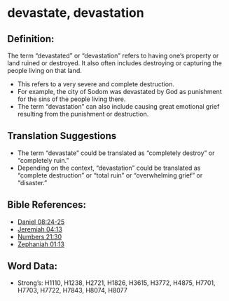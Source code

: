 # devastate, devastation

## Definition:

The term “devastated” or “devastation” refers to having one’s property or land ruined or destroyed. It also often includes destroying or capturing the people living on that land.

* This refers to a very severe and complete destruction.
* For example, the city of Sodom was devastated by God as punishment for the sins of the people living there.
* The term “devastation” can also include causing great emotional grief resulting from the punishment or destruction.

## Translation Suggestions

* The term “devastate” could be translated as “completely destroy” or “completely ruin.”
* Depending on the context, “devastation” could be translated as “complete destruction” or “total ruin” or “overwhelming grief” or “disaster.”

## Bible References:

* [Daniel 08:24-25](rc://en/tn/help/dan/08/24)
* [Jeremiah 04:13](rc://en/tn/help/jer/04/13)
* [Numbers 21:30](rc://en/tn/help/num/21/30)
* [Zephaniah 01:13](rc://en/tn/help/zep/01/13)

## Word Data:

* Strong’s: H1110, H1238, H2721, H1826, H3615, H3772, H4875, H7701, H7703, H7722, H7843, H8074, H8077
